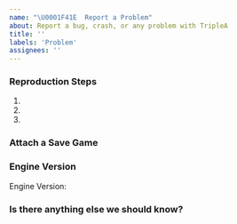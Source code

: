 ```yaml
---
name: "\U0001F41E  Report a Problem"
about: Report a bug, crash, or any problem with TripleA
title: ''
labels: 'Problem'
assignees: ''
---
```


### Reproduction Steps
<!-- What list of steps can we take after launching TripleA to see the problem, please be specific -->
1.
2.
3.

### Attach a Save Game
<!-- Do you have a save game? These help us greatly! -->

<!--
  To zip and attach a save game:
    - save games will be in your home folder > triplea > saved games
    - find the save game file ending with '.tsvg'
    - zip the file, use a program like winzip (https://www.wikihow.com/Make-a-Zip-File)
    - drag and drop the zip file into this window
-->

### Engine Version
<!-- Which version of TripleA are you using? -->

Engine Version:

### Is there anything else we should know?

